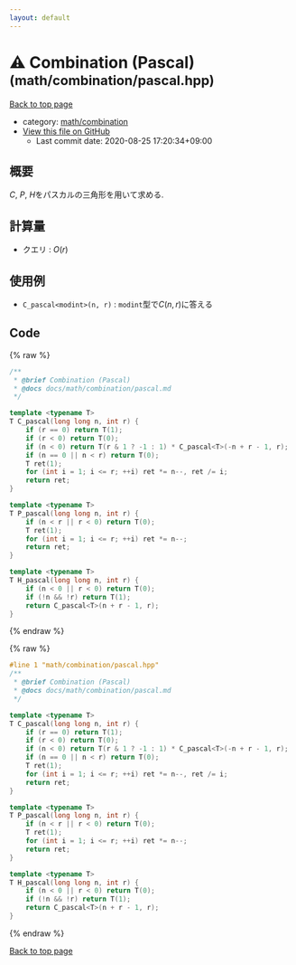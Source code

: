 ```yaml
---
layout: default
---
```


<!-- mathjax config similar to math.stackexchange -->
<script type="text/javascript" async
  src="https://cdnjs.cloudflare.com/ajax/libs/mathjax/2.7.5/MathJax.js?config=TeX-MML-AM_CHTML">
</script>
<script type="text/x-mathjax-config">
  MathJax.Hub.Config({
    TeX: { equationNumbers: { autoNumber: "AMS" }},
    tex2jax: {
      inlineMath: [ ['$','$'] ],
      processEscapes: true
    },
    "HTML-CSS": { matchFontHeight: false },
    displayAlign: "left",
    displayIndent: "2em"
  });
</script>

<script type="text/javascript" src="https://cdnjs.cloudflare.com/ajax/libs/jquery/3.4.1/jquery.min.js"></script>
<script src="https://cdn.jsdelivr.net/npm/jquery-balloon-js@1.1.2/jquery.balloon.min.js" integrity="sha256-ZEYs9VrgAeNuPvs15E39OsyOJaIkXEEt10fzxJ20+2I=" crossorigin="anonymous"></script>
<script type="text/javascript" src="../../../assets/js/copy-button.js"></script>
<link rel="stylesheet" href="../../../assets/css/copy-button.css" />


# :warning: Combination (Pascal) <small>(math/combination/pascal.hpp)</small>

<a href="../../../index.html">Back to top page</a>

* category: <a href="../../../index.html#54907edcdfa59aabac4f72caf192990b">math/combination</a>
* <a href="{{ site.github.repository_url }}/blob/master/math/combination/pascal.hpp">View this file on GitHub</a>
    - Last commit date: 2020-08-25 17:20:34+09:00




## 概要

$C$, $P$, $H$をパスカルの三角形を用いて求める.

## 計算量

* クエリ : $O(r)$

## 使用例

* `C_pascal<modint>(n, r)` : `modint`型で$C(n, r)$に答える


## Code

<a id="unbundled"></a>
{% raw %}
```cpp
/**
 * @brief Combination (Pascal)
 * @docs docs/math/combination/pascal.md
 */

template <typename T>
T C_pascal(long long n, int r) {
    if (r == 0) return T(1);
    if (r < 0) return T(0);
    if (n < 0) return T(r & 1 ? -1 : 1) * C_pascal<T>(-n + r - 1, r);
    if (n == 0 || n < r) return T(0);
    T ret(1);
    for (int i = 1; i <= r; ++i) ret *= n--, ret /= i;
    return ret;
}

template <typename T>
T P_pascal(long long n, int r) {
    if (n < r || r < 0) return T(0);
    T ret(1);
    for (int i = 1; i <= r; ++i) ret *= n--;
    return ret;
}

template <typename T>
T H_pascal(long long n, int r) {
    if (n < 0 || r < 0) return T(0);
    if (!n && !r) return T(1);
    return C_pascal<T>(n + r - 1, r);
}

```
{% endraw %}

<a id="bundled"></a>
{% raw %}
```cpp
#line 1 "math/combination/pascal.hpp"
/**
 * @brief Combination (Pascal)
 * @docs docs/math/combination/pascal.md
 */

template <typename T>
T C_pascal(long long n, int r) {
    if (r == 0) return T(1);
    if (r < 0) return T(0);
    if (n < 0) return T(r & 1 ? -1 : 1) * C_pascal<T>(-n + r - 1, r);
    if (n == 0 || n < r) return T(0);
    T ret(1);
    for (int i = 1; i <= r; ++i) ret *= n--, ret /= i;
    return ret;
}

template <typename T>
T P_pascal(long long n, int r) {
    if (n < r || r < 0) return T(0);
    T ret(1);
    for (int i = 1; i <= r; ++i) ret *= n--;
    return ret;
}

template <typename T>
T H_pascal(long long n, int r) {
    if (n < 0 || r < 0) return T(0);
    if (!n && !r) return T(1);
    return C_pascal<T>(n + r - 1, r);
}

```
{% endraw %}

<a href="../../../index.html">Back to top page</a>

